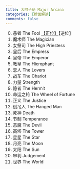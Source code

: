```yaml
---
title: 大阿卡纳 Major Arcana
categories: [牌面解读]
comments: false
---
```


0. 愚者 The Fool [【正位】](/Tarot/2011-01/愚者-牌面-正位.html)【逆位】
1. 魔术师 The Magician
2. 女祭司 The High Priestess
3. 皇后 The Empress
4. 皇帝 The Emperor
5. 教皇 The Hierophant
6. 恋人 The Lovers
7. 战车 The Chariot
8. 力量 Strength
9. 隐者 The Hermit
10. 命运之轮 The Wheel of Fortune
11. 正义 The Justice
12. 倒吊人 The Hanged Man
13. 死神 Death
14. 节制 Temperance
15. 恶魔 The Devil
16. 高塔 The Tower
17. 星星 The Star
18. 月亮 The Moon
19. 太阳 The Sun
20. 审判 Judgement
21. 世界 The World